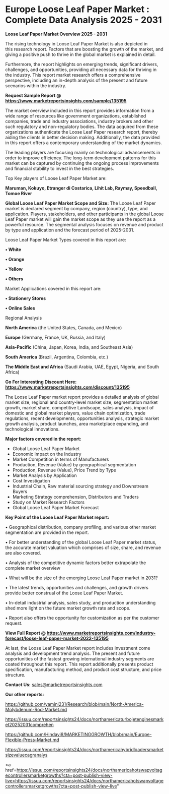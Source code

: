  # Europe Loose Leaf Paper Market : Complete Data Analysis 2025 - 2031

<Strong> Loose Leaf Paper Market Overview 2025 - 2031</strong>

The rising technology in Loose Leaf Paper Market is also depicted in this research report. Factors that are boosting the growth of the market, and giving a positive push to thrive in the global market is explained in detail.

Furthermore, the report highlights on emerging trends, significant drivers, challenges, and opportunities, providing all necessary data for thriving in the industry. This report market research offers a comprehensive perspective, including an in-depth analysis of the present and future scenarios within the industry.

<strong>Request Sample Report @ <a href=https://www.marketreportsinsights.com/sample/135195>https://www.marketreportsinsights.com/sample/135195</a></strong>

The market overview included in this report provides information from a wide range of resources like government organizations, established companies, trade and industry associations, industry brokers and other such regulatory and non-regulatory bodies. The data acquired from these organizations authenticate the Loose Leaf Paper research report, thereby aiding the clients in better decision making. Additionally, the data provided in this report offers a contemporary understanding of the market dynamics.

The leading players are focusing mainly on technological advancements in order to improve efficiency. The long-term development patterns for this market can be captured by continuing the ongoing process improvements and financial stability to invest in the best strategies.

Top Key players of Loose Leaf Paper Market are:

<strong>Maruman, Kokuyo, Etranger di Costarica, Lihit Lab, Raymay, Speedball, Tomoe River</strong>

<strong><b>Global Loose Leaf Paper Market Scope and Size:</b></strong>
The Loose Leaf Paper market is declared segment by company, region (country), type, and application. Players, stakeholders, and other participants in the global Loose Leaf Paper market will gain the market scope as they use the report as a powerful resource. The segmental analysis focuses on revenue and product by type and application and the forecast period of 2025-2031.

Loose Leaf Paper Market Types covered in this report are:

<strong>• White

• Orange

• Yellow

• Others</strong>

Market Applications covered in this report are:

<strong>• Stationery Stores

• Online Sales</strong> 

Regional Analysis

<strong>North America</strong> (the United States, Canada, and Mexico)

<strong>Europe</strong> (Germany, France, UK, Russia, and Italy)

<strong>Asia-Pacific</strong> (China, Japan, Korea, India, and Southeast Asia)

<strong>South America</strong> (Brazil, Argentina, Colombia, etc.)

<strong>The Middle East and Africa</strong> (Saudi Arabia, UAE, Egypt, Nigeria, and South Africa)

<strong>Go For Interesting Discount Here: <a href=https://www.marketreportsinsights.com/discount/135195>https://www.marketreportsinsights.com/discount/135195</a></strong>

The Loose Leaf Paper market report provides a detailed analysis of global market size, regional and country-level market size, segmentation market growth, market share, competitive Landscape, sales analysis, impact of domestic and global market players, value chain optimization, trade regulations, recent developments, opportunities analysis, strategic market growth analysis, product launches, area marketplace expanding, and technological innovations.

<strong><b>Major factors covered in the report:</b></strong>
<ul>
  <li>Global Loose Leaf Paper Market </li>
  <li>Economic Impact on the Industry</li>
  <li>Market Competition in terms of Manufacturers</li>
  <li>Production, Revenue (Value) by geographical segmentation</li>
  <li>Production, Revenue (Value), Price Trend by Type</li>
  <li>Market Analysis by Application</li>
  <li>Cost Investigation</li>
  <li>Industrial Chain, Raw material sourcing strategy and Downstream Buyers</li>
  <li>Marketing Strategy comprehension, Distributors and Traders</li>
  <li>Study on Market Research Factors</li>
  <li>Global Loose Leaf Paper Market Forecast</li>
</ul>

<strong><b>Key Point of the Loose Leaf Paper Market report:</b></strong>

• Geographical distribution, company profiling, and various other market segmentation are provided in the report.

• For better understanding of the global Loose Leaf Paper market status, the accurate market valuation which comprises of size, share, and revenue are also covered.

• Analysis of the competitive dynamic factors better extrapolate the complete market overview

• What will be the size of the emerging Loose Leaf Paper market in 2031?

• The latest trends, opportunities and challenges, and growth drivers provide better construal of the Loose Leaf Paper Market.

• In-detail industrial analysis, sales study, and production understanding shed more light on the future market growth rate and scope.

• Report also offers the opportunity for customization as per the customer request.

<strong><b>View Full Report @ <a href=https://www.marketreportsinsights.com/industry-forecast/loose-leaf-paper-market-2022-135195>https://www.marketreportsinsights.com/industry-forecast/loose-leaf-paper-market-2022-135195</a></b></strong>


At last, the Loose Leaf Paper Market report includes investment come analysis and development trend analysis. The present and future opportunities of the fastest growing international industry segments are coated throughout this report. This report additionally presents product specification, manufacturing method, and product cost structure, and price structure.

<strong>Contact Us:</strong>
sales@marketreportsinsights.com

<strong>Our other reports:</strong>

<a href=https://github.com/yamini231/Research/blob/main/North-America-Molybdenum-Rod-Market.md>https://github.com/yamini231/Research/blob/main/North-America-Molybdenum-Rod-Market.md</a>

<a href=https://issuu.com/reportsinsights24/docs/northamericaturbojetenginesmarket20252031comprehen>https://issuu.com/reportsinsights24/docs/northamericaturbojetenginesmarket20252031comprehen</a>

<a href=https://github.com/Hindavi8/MARKETINGGROWTH/blob/main/Europe-Flexible-Press-Market.md>https://github.com/Hindavi8/MARKETINGGROWTH/blob/main/Europe-Flexible-Press-Market.md</a>

<a href=https://issuu.com/reportsinsights24/docs/northamericahybridloadersmarketsizevaluecagranalys>https://issuu.com/reportsinsights24/docs/northamericahybridloadersmarketsizevaluecagranalys</a>

<a href=https://issuu.com/reportsinsights24/docs/northamericahotswapvoltagecontrollersmarketgrowths?cta=post-publish-view-live>https://issuu.com/reportsinsights24/docs/northamericahotswapvoltagecontrollersmarketgrowths?cta=post-publish-view-live</a>"

